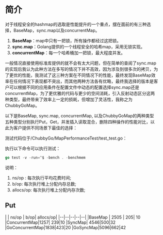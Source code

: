 # 简介
对于线程安全的hashmap的选取是性能提升的一个重点，摆在面前的有三种选择，BaseMap，sync.map以及concurrentMap。

 1. **BaseMap**：map中只有一把锁，所有操作都经过这把锁。
 2. **sync.map**：Golang提供的一个线程安全的哈希map，采用无锁实现。
 3. **concurrentMap**：每一个哈希桶加一把锁，最大程度并发。

一般情况直接使用标准库提供的就不会有太大问题，但在简单的查阅了sync.map的实现后我认为此种方法在多写的情况下并不高效，因为涉及到很多次的拷贝，为了更优的性能，我测试了这三种方案在不同情况下的性能，最终发现BaseMap效率在任何情况下表现都不突出，而其他两种方法各有优略，最终我选择的版本是客户可以根据不同的应用条件在配置文件中动态的配置选择sync.map还是concurrentMap，为了更优雅的代码与更少的空间消耗，引入反射动态区分这两种类型，最终带来了效率上一定的损耗，但增加了灵活性，我称之为ChubbyGoMap。


以下是BaseMap, sync.map, concurrentMap, 以及ChubbyGoMap的两种类型五种类型分别执行Put，Get，并发插入读取混合，删除四种操作的性能对比，以此为客户提供不同场景下最佳的选择：

测试代码位于/ChubbyGo/MapPerformanceTest/test_test.go：

执行以下命令可以执行测试：

```go
go test -v -run=^$ -bench . -benchmem
```

说明：

 1. ns/op : 每次执行平均花费时间;
 2. b/op: 每次执行堆上分配内存总数;
 3. allocs/op: 每次执行堆上分配内存次数;

## Put
|  | ns/op | b/op| allocs/op|
|--|--|--|--|--|
|BaseMap  | 2505 | 205| 10
|ConcurrentMap|1257| 239|10
|SyncMap| 4546|500|32
|GoConcurrentMap|1838|423|20
|GoSyncMap|5096|662|42
